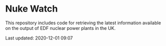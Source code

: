 # Nuke Watch

This repository includes code for retrieving the latest information available on the output of EDF nuclear power plants in the UK.

Last updated: 2020-12-01 09:07